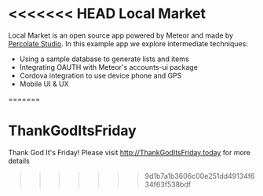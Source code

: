 <<<<<<< HEAD
Local Market
============

Local Market is an open source app powered by Meteor and made by [Percolate Studio](http://percolatestudio.com). In this example app we explore intermediate techniques:

  - Using a sample database to generate lists and items
  - Integrating OAUTH with Meteor's accounts-ui package
  - Cordova integration to use device phone and GPS
  - Mobile UI & UX
  
=======
# ThankGodItsFriday
Thank God It's Friday! Please visit http://ThankGodItsFriday.today for more details
>>>>>>> 9d1b7a1b3606c00e251dd49134f634f63f538bdf
